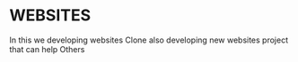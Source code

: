# WEBSITES
In this we developing websites Clone also developing new websites project that can help Others
